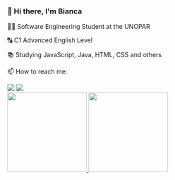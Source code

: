 ### 👋 Hi there, I'm Bianca

 👨‍💻 Software Engineering Student at the UNOPAR
 
 🔠 C1 Advanced English Level
 
 📚 Studying JavaScript, Java, HTML, CSS and others
 
 📫 How to reach me: 
<div>
<a href = "mailto:biancarodriguescabral@gmail.com"><img loading="lazy" src="https://img.shields.io/badge/Gmail-D14836?style=for-the-badge&logo=gmail&logoColor=white" target="_blank"></a>
<a href="https://www.linkedin.com/in/bianca-cabral-042989190" target="_blank"><img loading="lazy" src="https://img.shields.io/badge/-LinkedIn-%230077B5?style=for-the-badge&logo=linkedin&logoColor=white" target="_blank"></a>   
</div>


<div>
<a href="https://github.com/biancarcabral">
<img loading="lazy" height="180em" src="https://github-readme-stats.vercel.app/api/top-langs/?username=biancarcabral&layout=compact&langs_count=7&theme=dracula"/>
<img loading="lazy" height="180em" src="https://github-readme-stats.vercel.app/api?username=biancarcabral&show_icons=true&theme=dracula&include_all_commits=true&count_private=true"/>
</div>
